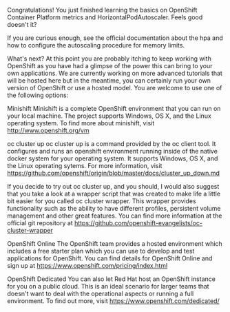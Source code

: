 Congratulations! You just finished learning the basics on OpenShift Container Platform metrics and HorizontalPodAutoscaler. Feels good doesn't it?

If you are curious enough, see the official documentation about the hpa and how to configure the autoscaling procedure for memory limits.

What's next?
At this point you are probably itching to keep working with OpenShift as you have had a glimpse of the power this can bring to your own applications. We are currently working on more advanced tutorials that will be hosted here but in the meantime, you can certainly run your own version of OpenShift or use a hosted model. You are welcome to use one of the following options:

Minishift
Minishift is a complete OpenShift environment that you can run on your local machine. The project supports Windows, OS X, and the Linux operating system. To find more about minishift, visit http://www.openshift.org/vm

oc cluster up
oc cluster up is a command provided by the oc client tool. It configures and runs an openshift environment running inside of the native docker system for your operating system. It supports Windows, OS X, and the Linux operating sytems. For more information, visit https://github.com/openshift/origin/blob/master/docs/cluster_up_down.md

If you decide to try out oc cluster up, and you should, I would also suggest that you take a look at a wrapper script that was created to make life a little bit easier for you called oc cluster wrapper. This wrapper provides functionality such as the ability to have different profiles, persistent volume management and other great features. You can find more information at the official git repository at https://github.com/openshift-evangelists/oc-cluster-wrapper

OpenShift Online
The OpenShift team provides a hosted environment which includes a free starter plan which you can use to develop and test applications for OpenShift. You can find details for OpenShift Online and sign up at https://www.openshift.com/pricing/index.html

OpenShift Dedicated
You can also let Red Hat host an OpenShift instance for you on a public cloud. This is an ideal scenario for larger teams that doesn't want to deal with the operational aspects or running a full environment. To find out more, visit https://www.openshift.com/dedicated/
